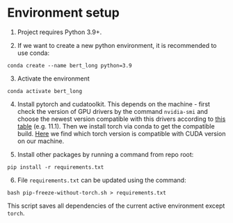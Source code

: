 # Environment setup

1. Project requires Python 3.9+.

2. If we want to create a new python environment, it is recommended to use conda:
```
conda create --name bert_long python=3.9
```

3. Activate the environment
```
conda activate bert_long
```

4. Install pytorch and cudatoolkit. This depends on the machine - first check the version of GPU drivers by the command `nvidia-smi` and choose the newest version compatible with this drivers according to [this table](https://docs.nvidia.com/cuda/cuda-toolkit-release-notes/index.html) (e.g. 11.1). Then we install torch via conda to get the compatible build. [Here](https://pytorch.org/get-started/previous-versions/) we find which torch version is compatible with CUDA version on our machine.

5. Install other packages by running a command from repo root:
```
pip install -r requirements.txt
```

6. File `requirements.txt` can be updated using the command:
```
bash pip-freeze-without-torch.sh > requirements.txt
```
This script saves all dependencies of the current active environment except `torch`.